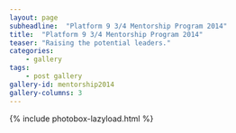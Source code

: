 ```yaml
---
layout: page
subheadline:  "Platform 9 3/4 Mentorship Program 2014"
title:  "Platform 9 3/4 Mentorship Program 2014"
teaser: "Raising the potential leaders."
categories:
    - gallery
tags:
    - post gallery
gallery-id: mentorship2014
gallery-columns: 3
---
```


{% include photobox-lazyload.html %}
